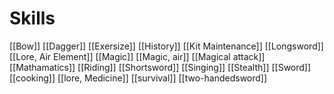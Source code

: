 # Skills

[[Bow]]
[[Dagger]]
[[Exersize]]
[[History]]
[[Kit Maintenance]]
[[Longsword]]
[[Lore, Air Element]]
[[Magic]]
[[Magic, air]]
[[Magical attack]]
[[Mathamatics]]
[[Riding]]
[[Shortsword]]
[[Singing]]
[[Stealth]]
[[Sword]]
[[cooking]]
[[lore, Medicine]]
[[survival]]
[[two-handedsword]]

